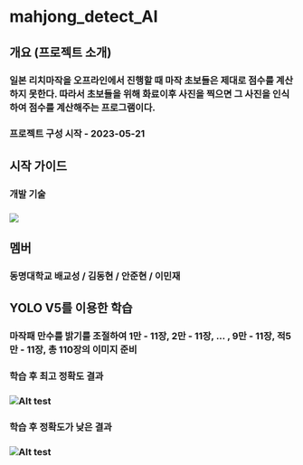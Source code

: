 # mahjong_detect_AI
## 개요 (프로젝트 소개)
### 일본 리치마작을 오프라인에서 진행할 때 마작 초보들은 제대로 점수를 계산하지 못한다. 따라서 초보들을 위해 화료이후 사진을 찍으면 그 사진을 인식하여 점수를 계산해주는 프로그램이다.
### 프로젝트 구성 시작 - 2023-05-21

## 시작 가이드
### 개발 기술
### <img src="https://img.shields.io/badge/Python-3776AB?style=for-the-badge&logo=Python&logoColor=white">

## 멤버
### 동명대학교 배교성 / 김동현 / 안준현 / 이민재

## YOLO V5를 이용한 학습
### 마작패 만수를 밝기를 조절하여 1만 - 11장, 2만 - 11장, ... , 9만 - 11장, 적5만 - 11장, 총 110장의 이미지 준비   


### 학습 후 최고 정확도 결과
### ![Alt test](https://github.com/bae7491/mahjong_detect_AI/assets/44579627/147f354e-9a04-4df9-af5d-fa7b5bd9711c)   


### 학습 후 정확도가 낮은 결과
### ![Alt test](https://github.com/bae7491/mahjong_detect_AI/assets/44579627/4a9784ec-86d3-4d26-8191-75a3fa16d387)
